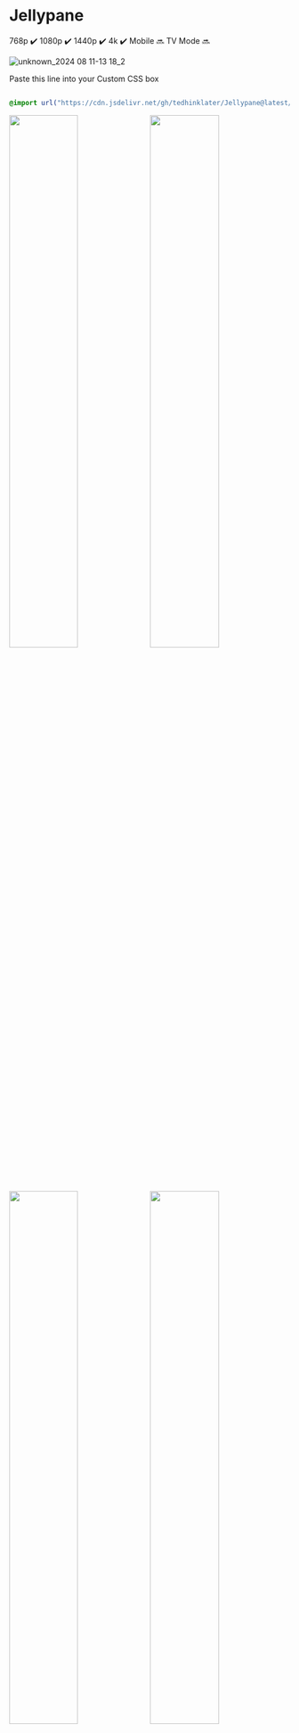 # Jellypane

768p :heavy_check_mark: 1080p :heavy_check_mark: 1440p :heavy_check_mark: 4k :heavy_check_mark: Mobile :soon: TV Mode :soon:

![unknown_2024 08 11-13 18_2](https://github.com/user-attachments/assets/fcb40a0a-cf7f-49e6-9ba1-af8101fbc3f9)

Paste this line into your Custom CSS box

```css

@import url("https://cdn.jsdelivr.net/gh/tedhinklater/Jellypane@latest/Jellypane.css");

```

<img src="https://github.com/user-attachments/assets/ba27fdc6-5c81-4d9a-9bdf-b57ea4fe0c15" width="49.5%" height="49.5%" /> <img src="https://github.com/user-attachments/assets/f8b703e7-aead-4ddd-a605-1a4a45f1df4b" width="49.5%" height="49.5%" />
<img src="https://github.com/user-attachments/assets/0646cd10-7564-4a3b-9b6c-acf2a7e25b64" width="49.5%" height="49.5%" /> <img src="https://github.com/user-attachments/assets/f060cb95-4bfc-4f06-a233-c1ec5e92f415" width="49.5%" height="49.5%" />
<img src="https://github.com/user-attachments/assets/03eccfc6-de7c-481d-8590-24e9083305f4" width="49.5%" height="49.5%" /> <img src="https://github.com/user-attachments/assets/57046576-b39c-4fc8-a668-2599aa27ac7e" width="49.5%" height="49.5%" />
<img src="https://github.com/user-attachments/assets/0c3fcd97-d7ac-42af-b601-543824ca7734" width="49.5%" height="49.5%" /> <img src="https://github.com/user-attachments/assets/b8472be3-5bab-4c49-87a5-5cf21fcbe515" width="49.5%" height="49.5%" />

[Featured Content Bar instructions](https://github.com/tedhinklater/finality?tab=readme-ov-file#featured-content-bar-by-bobhasnosoul-and-sethbacon)
